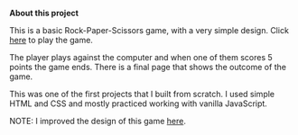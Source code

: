 **About this project**

This is a basic Rock-Paper-Scissors game, with a very simple design. Click [here](https://susi189.github.io/rock-paper-scissors/) to play the game.

The player plays against the computer and when one of them scores 5 points the game ends. There is a final page that shows the outcome of the game.

This was one of the first projects that I built from scratch. I used simple HTML and CSS and mostly practiced working with vanilla JavaScript.

NOTE: I improved the design of this game [here](https://github.com/susi189/rps-game).
